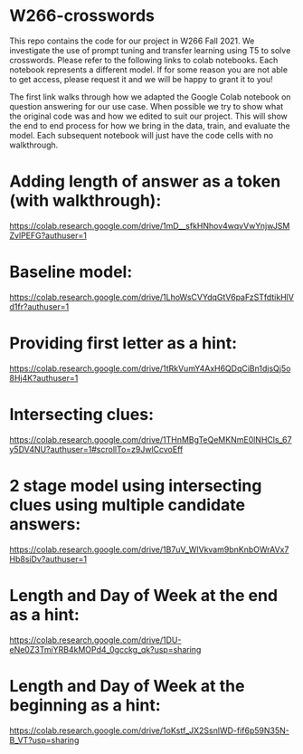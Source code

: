 # W266-crosswords
This repo contains the code for our project in W266 Fall 2021. We investigate the use of prompt tuning and transfer learning using T5 to solve crosswords. Please refer to the following links to colab notebooks. Each notebook represents a different model. If for some reason you are not able to get access, please request it and we will be happy to grant it to you!

The first link walks through how we adapted the Google Colab notebook on question answering for our use case. When possible we try to show what the original code was and how we edited to suit our project. This will show the end to end process for how we bring in the data, train, and evaluate the model. Each subsequent notebook will just have the code cells with no walkthrough.

# Adding length of answer as a token (with walkthrough):
https://colab.research.google.com/drive/1mD__sfkHNhov4wqvVwYnjwJSMZvlPEFG?authuser=1

# Baseline model:
https://colab.research.google.com/drive/1LhoWsCVYdqGtV6paFzSTfdtikHlVd1fr?authuser=1

# Providing first letter as a hint:
https://colab.research.google.com/drive/1tRkVumY4AxH6QDqCiBn1djsQj5o8Hj4K?authuser=1

# Intersecting clues:
https://colab.research.google.com/drive/1THnMBgTeQeMKNmE0lNHCls_67y5DV4NU?authuser=1#scrollTo=z9JwlCcvoEff

# 2 stage model using intersecting clues using multiple candidate answers:
https://colab.research.google.com/drive/1B7uV_WlVkvam9bnKnbOWrAVx7Hb8siDv?authuser=1

# Length and Day of Week at the end as a hint:
https://colab.research.google.com/drive/1DU-eNe0Z3TmiYRB4kMOPd4_0gcckg_qk?usp=sharing

# Length and Day of Week at the beginning as a hint:
https://colab.research.google.com/drive/1oKstf_JX2SsnlWD-fif6p59N35N-B_VT?usp=sharing
